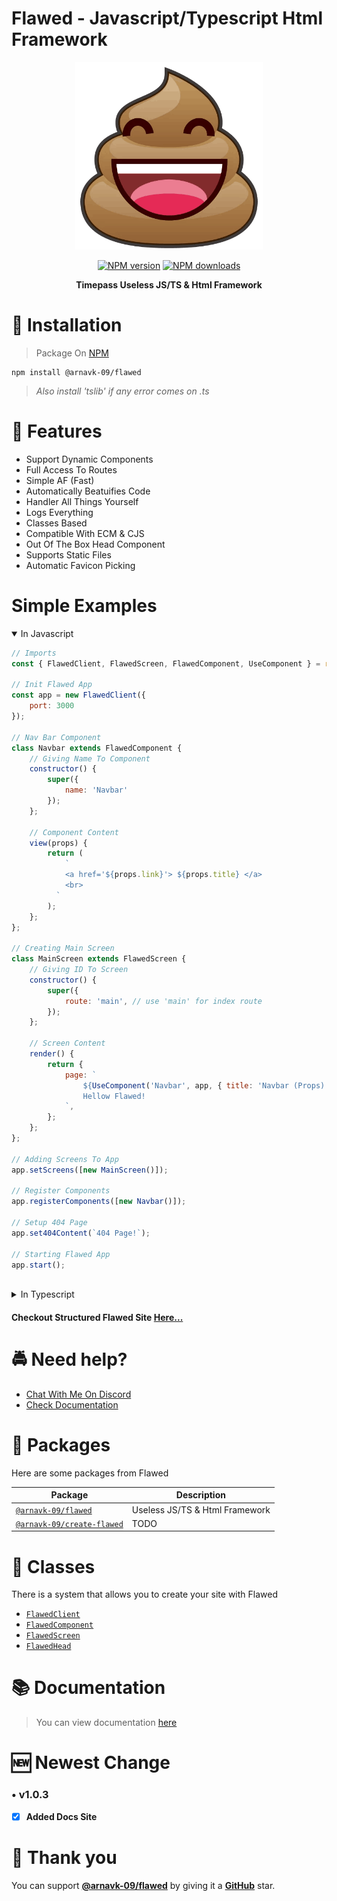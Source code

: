 # Flawed - Javascript/Typescript Html Framework
<div>
  <p align="center">
    <a href="https://github.com/ArnavK-09/flawed" target="_blank" rel="nofollow">
      <img src="https://raw.githubusercontent.com/ArnavK-09/flawed/main/FlawedLogo.png" width="300" />
    </a>
  </p>
  <div align="center" class="badge-container">
    <a href="https://www.npmjs.com/package/@arnavk-09/flawed"
      ><img
        src="https://img.shields.io/npm/v/@arnavk-09/flawed.svg?maxAge=3600"
        alt="NPM version"
    /></a>
    <a href="https://www.npmjs.com/package/@arnavk-09/flawed"
      ><img
        src="https://img.shields.io/npm/dt/@arnavk-09/flawed.svg?maxAge=3600"
        alt="NPM downloads"
    /></a>
  </div>
  <p align="center">
    <b> Timepass Useless JS/TS & Html Framework </b>
  </p>
</div>

# 💾 Installation

>  Package On [NPM](https://www.npmjs.com/package/@arnavk-09/flawed)

```
npm install @arnavk-09/flawed
```

> _Also install 'tslib' if any error comes on .ts_

# 🔑 Features

- Support Dynamic Components
- Full Access To Routes
- Simple AF (Fast)
- Automatically Beatuifies Code
- Handler All Things Yourself
- Logs Everything
- Classes Based
- Compatible With ECM & CJS
- Out Of The Box Head Component
- Supports Static Files
- Automatic Favicon Picking

# Simple Examples

<details open>
<summary>In Javascript</summary>


```js
// Imports 
const { FlawedClient, FlawedScreen, FlawedComponent, UseComponent } = require('@arnavk-09/flawed');

// Init Flawed App 
const app = new FlawedClient({
    port: 3000
});

// Nav Bar Component 
class Navbar extends FlawedComponent {
    // Giving Name To Component
    constructor() {
        super({
            name: 'Navbar'
        });
    };

    // Component Content 
    view(props) {
        return (
            `
            <a href='${props.link}'> ${props.title} </a>
            <br>
          `
        );
    };
};

// Creating Main Screen 
class MainScreen extends FlawedScreen {
    // Giving ID To Screen
    constructor() {
        super({
            route: 'main', // use 'main' for index route
        });
    };

    // Screen Content  
    render() {
        return {
            page: `
                ${UseComponent('Navbar', app, { title: 'Navbar (Props)', link: '/' })}
                Hellow Flawed!
            `,
        };
    };
};

// Adding Screens To App 
app.setScreens([new MainScreen()]);

// Register Components 
app.registerComponents([new Navbar()]);

// Setup 404 Page 
app.set404Content(`404 Page!`);

// Starting Flawed App 
app.start();
```

</details>

<br>

<details>
<summary>In Typescript</summary>


```ts
// Imports 
import { FlawedClient, FlawedScreen, FlawedComponent, UseComponent } from '@arnavk-09/flawed';

// Init Flawed App 
const app = new FlawedClient({
    port: 3000
});

// Nav Bar Component 
class Navbar extends FlawedComponent {
    // Giving Name To Component
    constructor() {
        super({
            name: 'Navbar'
        });
    };

    // Component Content 
    view(props) {
        return (
            `
            <a href='${props.link}'> ${props.title} </a>
            <br>
          `
        );
    };
};

// Creating Main Screen 
class MainScreen extends FlawedScreen {
    // Giving ID To Screen
    constructor() {
        super({
            route: 'main', // use 'main' for index route
        });
    };

    // Screen Content  
    render() {
        return {
            page: `
                ${UseComponent('Navbar', app, { title: 'Navbar (Props)', link: '/' })}
                Hellow Flawed!
            `,
        };
    };
};

// Adding Screens To App 
app.setScreens([new MainScreen()]);

// Register Components 
app.registerComponents([new Navbar()]);

// Setup 404 Page 
app.set404Content(`404 Page!`);

// Starting Flawed App 
app.start();
```


</details>

#### Checkout Structured Flawed Site [Here...](https://github.com/ArnavK-09/flawed-docs/)


# 🚔 Need help?

- [Chat With Me On Discord](https://discord.gg/V3WBURuh4N)
- [Check Documentation](https://github.com/ArnavK-09/flawed-docs)

# 🎒 Packages

Here are some packages from Flawed

| Package                                                                        | Description                                                  |
| ------------------------------------------------------------------------------ | ------------------------------------------------------------ |
| [`@arnavk-09/flawed`](https://www.npmjs.com/package/@arnavk-09/flawed)                           | Useless JS/TS & Html Framework         |
| [`@arnavk-09/create-flawed`](https://www.npmjs.com/package/@arnavk-09/flawed)                    | TODO                        |

# 💪 Classes

There is a system that allows you to create your site with Flawed

- [`FlawedClient`](https://github.com/ArnavK-09/flawed/blob/main/src/FlawedClient.ts)
- [`FlawedComponent`](https://github.com/ArnavK-09/flawed/blob/main/src/classes/FlawedComponent.ts)
- [`FlawedScreen`](https://github.com/ArnavK-09/flawed/blob/main/src/classes/FlawedScreen.ts)
- [`FlawedHead`](https://github.com/ArnavK-09/flawed/blob/main/src/classes/FlawedHead.ts)

# 📚 Documentation

> You can view documentation [here](https://github.com/ArnavK-09/flawed-docs)

# 🆕 Newest Change
### • v1.0.3
- [x] **Added Docs Site**

# 💝 Thank you

You can support **[@arnavk-09/flawed](https://www.npmjs.com/package/@arnavk-09/flawed)** by giving it a **[GitHub](https://github.com/ArnavK-09/flawed)** star.